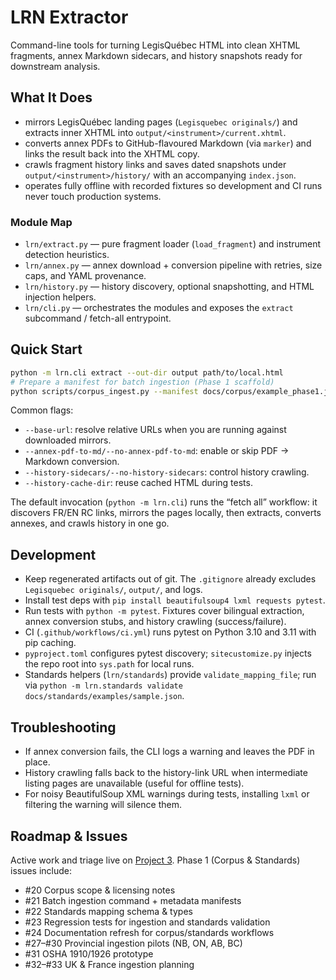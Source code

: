 # LRN Extractor

Command-line tools for turning LegisQuébec HTML into clean XHTML fragments, annex Markdown sidecars, and history snapshots ready for downstream analysis.

## What It Does
- mirrors LegisQuébec landing pages (`Legisquebec originals/`) and extracts inner XHTML into `output/<instrument>/current.xhtml`.
- converts annex PDFs to GitHub-flavoured Markdown (via `marker`) and links the result back into the XHTML copy.
- crawls fragment history links and saves dated snapshots under `output/<instrument>/history/` with an accompanying `index.json`.
- operates fully offline with recorded fixtures so development and CI runs never touch production systems.

### Module Map
- `lrn/extract.py` — pure fragment loader (`load_fragment`) and instrument detection heuristics.
- `lrn/annex.py` — annex download + conversion pipeline with retries, size caps, and YAML provenance.
- `lrn/history.py` — history discovery, optional snapshotting, and HTML injection helpers.
- `lrn/cli.py` — orchestrates the modules and exposes the `extract` subcommand / fetch-all entrypoint.

## Quick Start
```bash
python -m lrn.cli extract --out-dir output path/to/local.html
# Prepare a manifest for batch ingestion (Phase 1 scaffold)
python scripts/corpus_ingest.py --manifest docs/corpus/example_phase1.json --out-dir logs/ingestion/demo
```
Common flags:
- `--base-url`: resolve relative URLs when you are running against downloaded mirrors.
- `--annex-pdf-to-md/--no-annex-pdf-to-md`: enable or skip PDF → Markdown conversion.
- `--history-sidecars/--no-history-sidecars`: control history crawling.
- `--history-cache-dir`: reuse cached HTML during tests.

The default invocation (`python -m lrn.cli`) runs the “fetch all” workflow: it discovers FR/EN RC links, mirrors the pages locally, then extracts, converts annexes, and crawls history in one go.

## Development
- Keep regenerated artifacts out of git. The `.gitignore` already excludes `Legisquebec originals/`, `output/`, and logs.
- Install test deps with `pip install beautifulsoup4 lxml requests pytest`.
- Run tests with `python -m pytest`. Fixtures cover bilingual extraction, annex conversion stubs, and history crawling (success/failure).
- CI (`.github/workflows/ci.yml`) runs pytest on Python 3.10 and 3.11 with pip caching.
- `pyproject.toml` configures pytest discovery; `sitecustomize.py` injects the repo root into `sys.path` for local runs.
- Standards helpers (`lrn/standards`) provide `validate_mapping_file`; run via `python -m lrn.standards validate docs/standards/examples/sample.json`.

## Troubleshooting
- If annex conversion fails, the CLI logs a warning and leaves the PDF in place.
- History crawling falls back to the history-link URL when intermediate listing pages are unavailable (useful for offline tests).
- For noisy BeautifulSoup XML warnings during tests, installing `lxml` or filtering the warning will silence them.

## Roadmap & Issues
Active work and triage live on [Project 3](https://github.com/users/g0udurix/projects/3). Phase 1 (Corpus & Standards) issues include:

- #20 Corpus scope & licensing notes
- #21 Batch ingestion command + metadata manifests
- #22 Standards mapping schema & types
- #23 Regression tests for ingestion and standards validation
- #24 Documentation refresh for corpus/standards workflows
- #27–#30 Provincial ingestion pilots (NB, ON, AB, BC)
- #31 OSHA 1910/1926 prototype
- #32–#33 UK & France ingestion planning
